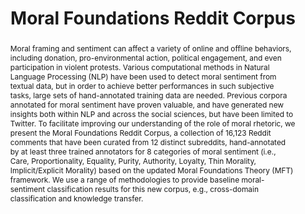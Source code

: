 ---
name: moral_foundations_reddit_corpus 
title: "Moral Foundations Reddit Corpus"
description: ""
authors: ""
year: ""
permalink: /datasets/moral_foundations_reddit_corpus/
layout: default
huggingface: https://huggingface.co/datasets/USC-MOLA-Lab/MFRC
arxiv: https://arxiv.org/abs/2208.05545
abstract: "Moral framing and sentiment can affect a variety of online and offline behaviors, including donation, pro-environmental action, political engagement, and even participation in violent protests. Various computational methods in Natural Language Processing (NLP) have been used to detect moral sentiment from textual data, but in order to achieve better performances in such subjective tasks, large sets of hand-annotated training data are needed. Previous corpora annotated for moral sentiment have proven valuable, and have generated new insights both within NLP and across the social sciences, but have been limited to Twitter. To facilitate improving our understanding of the role of moral rhetoric, we present the Moral Foundations Reddit Corpus, a collection of 16,123 Reddit comments that have been curated from 12 distinct subreddits, hand-annotated by at least three trained annotators for 8 categories of moral sentiment (i.e., Care, Proportionality, Equality, Purity, Authority, Loyalty, Thin Morality, Implicit/Explicit Morality) based on the updated Moral Foundations Theory (MFT) framework. We use a range of methodologies to provide baseline moral-sentiment classification results for this new corpus, e.g., cross-domain classification and knowledge transfer." 
layout: dataset
tasks:
- moral_sentiment_analysis
---